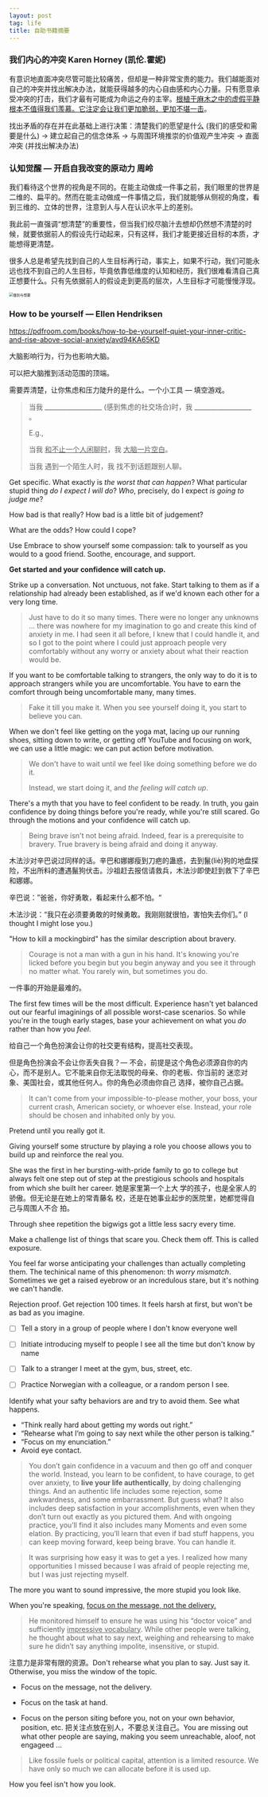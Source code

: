 ```yaml
---
layout: post
tag: life
title: 自助书籍摘要
---
```



### 我们内心的冲突 Karen Horney (凯伦.霍妮)

有意识地直面冲突尽管可能比较痛苦，但却是一种非常宝贵的能力。我们越能面对自己的冲突并找出解决办法，就能获得越多的内心自由感和内心力量。只有愿意承受冲突的打击，我们才最有可能成为命运之舟的主宰。<u>根植于麻木之中的虚假平静根本不值得我们羡慕。它注定会让我们更加脆弱，更加不堪一击</u>。

找出矛盾的存在并在此基础上进行决策：清楚我们的愿望是什么 (我们的感受和需要是什么) $\rightarrow$ 建立起自己的信念体系 $\rightarrow$ 与周围环境推崇的价值观产生冲突 $\rightarrow$ 直面冲突 (并找出解决办法)



### 认知觉醒 — 开启自我改变的原动力 周岭

我们看待这个世界的视角是不同的。在能主动做成一件事之前，我们眼里的世界是二维的、扁平的。然而在能主动做成一件事情之后，我们就能够从侧视的角度，看到三维的、立体的世界，注意到人与人在认识水平上的差别。

我此前一直强调“想清楚”的重要性，但当我们绞尽脑汁去想却仍然想不清楚的时候，就要依据前人的假设先行动起来，只有这样，我们才能更接近目标的本质，才能想得更清楚。

很多人总是希望先找到自己的人生目标再行动，事实上，如果不行动，我们可能永远也找不到自己的人生目标，毕竟依靠低维度的认知和经历，我们很难看清自己真正想要什么。只有先依据前人的假设走到更高的层次，人生目标才可能慢慢浮现。


<img src="https://drive.google.com/thumbnail?id=1KkaFeGUGjl3xRdPsbrFuOvWpjYtmTMkj&sz=w1000" alt="做到与想要" style="display: block; margin-right: auto; margin-left: auto; zoom:50%;" />



### How to be yourself — Ellen Hendriksen

https://pdfroom.com/books/how-to-be-yourself-quiet-your-inner-critic-and-rise-above-social-anxiety/avd94KA65KD

大脑影响行为，行为也影响大脑。

可以把大脑推到活动范围的顶端。





需要弄清楚，让你焦虑和压力陡升的是什么。一个小工具 — 填空游戏。

> 当我 __________________ (感到焦虑的社交场合)时，我 __________________ 。
>
> E.g.,
>
> 当我 <u>和不止一个人闲聊时</u>，我 <u>大脑一片空白</u>。
>
> 当我 遇到一个陌生人时，我 找不到话题跟别人聊。

Get specific. What exactly is *the worst that can happen*? What particular stupid thing *do I expect I will do*? *Who*, precisely, do I expect *is going to judge me*? 

How bad is that really? How bad is a little bit of judgement?

What are the odds? How could I cope?

Use Embrace to show yourself some compassion: talk to yourself as you would to a good friend. Soothe, encourage, and support.



**Get started and your confidence will catch up.**

Strike up a conversation. Not unctuous, not fake. Start talking to them as if a relationship had already been established, as if we'd known each other for a very long time.

> Just have to do it so many times. There were no longer any unknowns ... there was nowhere for my imagination to go and create this kind of anxiety in me. I had seen it all before, I knew that I could handle it, and so I got to the point where I could just approach people very comfortably without any worry or anxiety about what their reaction would be.

If you want to be comfortable talking to strangers, the only way to do it is to approach strangers while you are uncomfortable. You have to earn the comfort through being uncomfortable many, many times.

> Fake it till you make it. When you see yourself doing it, you start to believe you can.

When we don't feel like getting on the yoga mat, lacing up our running shoes, sitting down to write, or getting off YouTube and focusing on work, we can use a little magic: we can put action before motivation.

> We don't have to wait until we feel like doing something before we do it. 
>
> Instead, we start doing it, and *the feeling will catch up*.

There's a myth that you have to feel confident to be ready. In truth, you gain confidence by doing things before you're ready, while you're still scared. Go through the motions and your confidence will catch up.

> Being brave isn't not being afraid. Indeed, fear is a prerequisite to bravery. True bravery is being afraid and doing it anyway.



木法沙对辛巴说过同样的话。辛巴和娜娜瘦到刀疤的蛊惑，去到鬣(liè)狗的地盘探险，不出所料的遭遇鬣狗伏击。沙祖赶去报信请救兵，木法沙即使赶到救下了辛巴和娜娜。

辛巴说：”爸爸，你好勇敢，看起来什么都不怕。“

木法沙说：“我只在必须要勇敢的时候勇敢。我刚刚就很怕，害怕失去你们。” (I thought I might lose you.)



"How to kill a mockingbird" has the similar description about bravery. 

> Courage is not a man with a gun in his hand. It's knowing you're licked before you begin but you begin anyway and you see it through no matter what. You rarely win, but sometimes you do.



一件事的开始是最难的。

The first few times will be the most difficult. Experience hasn't yet balanced out our fearful imaginings of all possible worst-case scenarios. So while you're in the tough early stages, base your achievement on what you *do* rather than how you *feel*.



给自己一个角色扮演会让你的社交更有结构，提高社交表现。

但是角色扮演会不会让你丢失自我？— 不会，前提是这个角色必须源自你的内心，而不是别人。它不能来自你无法取悦的母亲、你的老板、你当前的 迷恋对象、美国社会，或其他任何人。你的角色必须由你自己 选择，被你自己占据。

> It can't come from your impossible-to-please mother, your boss, your current crash, American society, or whoever else. Instead, your role should be chosen and inhabited only by you.

Pretend until you really got it.

Giving yourself some structure by playing a role you choose allows you to build up and reinforce the real you.



She was the first in her bursting-with-pride family to go to college but always felt one step out of step at the prestigious schools and hospitals from which she built her career. 她是家里第一个上大 学的孩子，也是全家人的骄傲。但无论是在她上的常青藤名 校，还是在她事业起步的医院里，她都觉得自己与周围人不合 拍。



Through shee repetition the bigwigs got a little less sacry every time.

Make a challenge list of things that scare you. Check them off. This is called exposure.

You feel far worse anticipating your challenges than actually completing them. The techinical name of this phenomenon: th *worry mismatch*. Sometimes we get a raised eyebrow or an incredulous stare, but it's nothing we can't handle.

Rejection proof. Get rejection 100 times. It feels harsh at first, but won't be as bad as you imagine.

- [ ] Tell a story in a group of people where I don't know everyone well
- [ ] Initiate introducing myself to people I see all the time but don't know by name
- [ ] Talk to a stranger I meet at the gym, bus, street, etc.
- [ ] Practice Norwegian with a colleague, or a random person I see.





Identify what your safty behaviors are and try to avoid them. See what happens.

- “Think really hard about getting my words out right.”
- “Rehearse what I’m going to say next while the other person is talking.”
- “Focus on my enunciation.”
- Avoid eye contact.



> You don’t gain confidence in a vacuum and then go off and conquer the world. Instead, you learn to be confident, to have courage, to get over anxiety, to **live your life authentically**, by doing challenging things. And an authentic life includes some rejection, some awkwardness, and some embarrassment. But guess what? It also includes deep satisfaction in your accomplishments, even when they don’t turn out exactly as you pictured them. And with ongoing practice, you’ll find it also includes many Moments and even some elation. By practicing, you’ll learn that even if bad stuff happens, you can keep moving forward, keep being brave. You can handle it.

> It was surprising how easy it was to get a yes. I realized how many opportunities I missed because I was afraid of people rejecting me, but I was just rejecting myself.



The more you want to sound impressive, the more stupid you look like.

When you're speaking, <u>focus on the message, not the delivery.</u>

> He monitored himself to ensure he was using his “doctor voice” and sufficiently <u>impressive vocabulary</u>. While other people were talking, he thought about what to say next, weighing and rehearsing to make sure he didn’t say anything impolite, insensitive, or stupid.



注意力是非常有限的资源。Don't rehearse what you plan to say. Just say it. Otherwise, you miss the window of the topic.  

- Focus on the message, not the delivery. 

- Focus on the task at hand. 

- Focus on the person siting before you, not on your own behavior, position, etc. 把关注点放在别人，不要总关注自己。You are missing out what other people are saying, making you seem unreachable, aloof, not engageed ... 

> Like fossile fuels or political capital, attention is a limited resource. We have only so much we can allocate before it is used up.



How you feel isn't how you look.





















